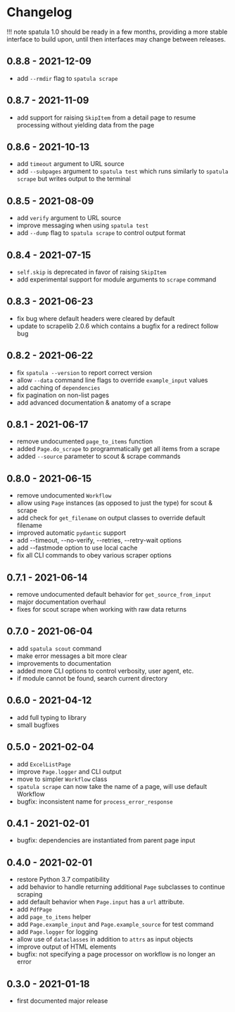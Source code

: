 # Changelog

!!! note
    spatula 1.0 should be ready in a few months, providing a more stable interface to build upon, until then interfaces may change between releases.

## 0.8.8 - 2021-12-09

* add `--rmdir` flag to `spatula scrape`

## 0.8.7 - 2021-11-09

* add support for raising `SkipItem` from a detail page to resume processing
  without yielding data from the page

## 0.8.6 - 2021-10-13

- add `timeout` argument to URL source
- add `--subpages` argument to `spatula test` which runs
  similarly to `spatula scrape` but writes output to the terminal

## 0.8.5 - 2021-08-09

- add `verify` argument to URL source
- improve messaging when using `spatula test`
- add `--dump` flag to `spatula scrape` to control output format

## 0.8.4 - 2021-07-15

- `self.skip` is deprecated in favor of raising `SkipItem`
- add experimental support for module arguments to `scrape` command

## 0.8.3 - 2021-06-23

- fix bug where default headers were cleared by default
- update to scrapelib 2.0.6 which contains a bugfix for a redirect follow bug

## 0.8.2 - 2021-06-22

- fix `spatula --version` to report correct version
- allow `--data` command line flags to override `example_input` values
- add caching of `dependencies`
- fix pagination on non-list pages
- add advanced documentation & anatomy of a scrape

## 0.8.1 - 2021-06-17

- remove undocumented `page_to_items` function
- added `Page.do_scrape` to programmatically get all items from a scrape
- added `--source` parameter to scout & scrape commands

## 0.8.0 - 2021-06-15

- remove undocumented `Workflow`
- allow using `Page` instances (as opposed to just the type) for scout & scrape
- add check for `get_filename` on output classes to override default filename
- improved automatic `pydantic` support
- add --timeout, --no-verify, --retries, --retry-wait options
- add --fastmode option to use local cache
- fix all CLI commands to obey various scraper options

## 0.7.1 - 2021-06-14

- remove undocumented default behavior for `get_source_from_input`
- major documentation overhaul
- fixes for scout scrape when working with raw data returns

## 0.7.0 - 2021-06-04

-   add `spatula scout` command
-   make error messages a bit more clear
-   improvements to documentation
-   added more CLI options to control verbosity, user agent, etc.
-   if module cannot be found, search current directory

## 0.6.0 - 2021-04-12

-   add full typing to library
-   small bugfixes

## 0.5.0 - 2021-02-04

-   add `ExcelListPage`
-   improve `Page.logger` and CLI output
-   move to simpler `Workflow` class
-   `spatula scrape` can now take the name of a page, will use default
    Workflow
-   bugfix: inconsistent name for `process_error_response`

## 0.4.1 - 2021-02-01

-   bugfix: dependencies are instantiated from parent page input

## 0.4.0 - 2021-02-01

-   restore Python 3.7 compatibility
-   add behavior to handle returning additional `Page` subclasses to
    continue scraping
-   add default behavior when `Page.input` has a `url` attribute.
-   add `PdfPage`
-   add `page_to_items` helper
-   add `Page.example_input` and `Page.example_source` for test command
-   add `Page.logger` for logging
-   allow use of `dataclasses` in addition to `attrs` as input objects
-   improve output of HTML elements
-   bugfix: not specifying a page processor on workflow is no longer an
    error

## 0.3.0 - 2021-01-18

-   first documented major release
